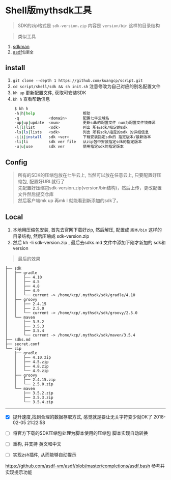 # Shell版mythsdk工具
> SDK的zip格式是 `sdk-version.zip` 内容是 `version/bin` 这样的目录结构

> 类似工具
1. [sdkman](https://github.com/sdkman/sdkman-cli)
1. [asdf](https://github.com/asdf-vm/asdf)`包更全`

## install 
1. `git clone --depth 1 https://github.com/kuangcp/script.git`
2. `cd script/shell/sdk && sh init.sh` 注意修改为自己对应的别名配置文件
3. `kh up` 更新配置文件, 获取可安装SDK
4. `kh h` 查看帮助信息

```sh
    $ kh h
    -h|h|help                     帮助
    -q             <domain>       配置七牛云域名
    -up|up|update  <num>          更新sdk的配置文件 num为配置文件镜像源
    -l|l|list      <sdk>          列出 所有sdk/指定的sdk
    -ls|ls|lists   <sdk>          列出 所有sdk/指定的sdk 的详细信息
    -i|i|install   sdk <ver>      下载安装指定sdk的 指定版本/最新版本
    -li|li         sdk ver file   从zip包中安装指定sdk的指定版本
    -u|u|use       sdk ver        使用指定sdk的指定版本
```

## Config

> 所有的SDK的压缩包放在七牛云上, 当然可以放在任意云上, 只要配置好压缩包, 配置好URL就行了  
> 先配置好压缩包sdk-version.zip(version/bin结构)，然后上传，更改配置文件然后提交仓库  
> 然后客户端mk up 再mk l 就能看到新添加的sdk了。

## Local
1. 本地用压缩包安装, 首先去官网下载好zip, 然后解压, 配置成 `版本/bin` 这样的目录结构, 然后压缩成 sdk-version.zip 
2. 然后 kh -li sdk-version.zip , 最后去sdks.md 文件中添加下刚才新加的 sdk和version


> 最后的效果
```
├── sdk
│   ├── gradle
│   │   ├── 4.10
│   │   ├── 4.5
│   │   ├── 4.8
│   │   ├── 4.9
│   │   └── current -> /home/kcp/.mythsdk/sdk/gradle/4.10
│   ├── groovy
│   │   ├── 2.4.15
│   │   ├── 2.5.0
│   │   └── current -> /home/kcp/.mythsdk/sdk/groovy/2.5.0
│   └── maven
│       ├── 3.5.2
│       ├── 3.5.3
│       ├── 3.5.4
│       └── current -> /home/kcp/.mythsdk/sdk/maven/3.5.4
├── sdks.md
├── secret.conf
└── zip
    ├── gradle
    │   ├── 4.10.zip
    │   ├── 4.5.zip
    │   ├── 4.8.zip
    │   └── 4.9.zip
    ├── groovy
    │   ├── 2.4.15.zip
    │   └── 2.5.0.zip
    └── maven
        ├── 3.5.2.zip
        ├── 3.5.3.zip
        └── 3.5.4.zip
```
*************
- [X] 提升速度,找到合理的数据存取方式, 感觉就是要让无关字符变少就OK了 2018-02-05 21:22:58
- [ ] 将官方下载的SDK压缩包处理为脚本使用的压缩包 脚本实现自动转换

- [ ] 重构, 并支持 英文和中文
- [ ] 实现zsh插件, 从而能够自动提示

https://github.com/asdf-vm/asdf/blob/master/completions/asdf.bash 
参考并实现提示功能
